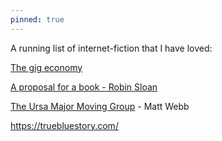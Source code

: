 ```yaml
---
pinned: true
---
```


A running list of internet-fiction that I have loved:

[The gig economy](https://zerohplovecraft.wordpress.com/2018/05/11/the-gig-economy-2/)

[A proposal for a book - Robin Sloan](https://www.robinsloan.com/proposal-for-a-book/)

[The Ursa Major Moving Group](http://upsideclown.com/2018-03-06) - Matt Webb

https://truebluestory.com/

